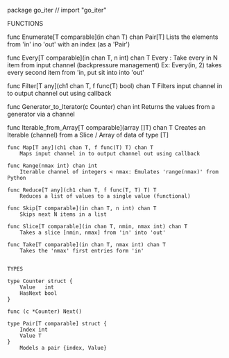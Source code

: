 package go_iter // import "go_iter"


FUNCTIONS

func Enumerate[T comparable](in chan T) chan Pair[T]
    Lists the elements from 'in' ino 'out' with an index (as a 'Pair')

func Every[T comparable](in chan T, n int) chan T
    Every : Take every in N item from input channel (backpressure management)
    Ex: Every(in, 2) takes every second item from 'in, put sit into into 'out'

func Filter[T any](ch1 chan T, f func(T) bool) chan T
    Filters input channel in to output channel out using callback

func Generator_to_Iterator(c Counter) chan int
    Returns the values from a generator via a channel

func Iterable_from_Array[T comparable](array []T) chan T
    Creates an Iterable (channel) from a Slice / Array of data of type [T]

```
func Map[T any](ch1 chan T, f func(T) T) chan T
    Maps input channel in to output channel out using callback

func Range(nmax int) chan int
    Iterable channel of integers < nmax: Emulates 'range(nmax)' from Python

func Reduce[T any](ch1 chan T, f func(T, T) T) T
    Reduces a list of values to a single value (functional)

func Skip[T comparable](in chan T, n int) chan T
    Skips next N items in a list

func Slice[T comparable](in chan T, nmin, nmax int) chan T
    Takes a slice [nmin, nmax] from 'in' into 'out'

func Take[T comparable](in chan T, nmax int) chan T
    Takes the 'nmax' first entries form 'in'


TYPES

type Counter struct {
	Value   int
	HasNext bool
}

func (c *Counter) Next()

type Pair[T comparable] struct {
	Index int
	Value T
}
    Models a pair {index, Value}

